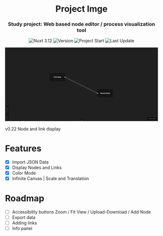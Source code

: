 <h1 align="center">
    Project Imge
</h1>
<h3 align="center">
    Study project: Web based node editor / process visualization tool
</h3>
<!-- <p align="center">
    <a href="#">Docs</a> |
    <a href="#">Report an Issue</a> 
</p> -->

<p align="center">
    <img alt="Nuxt 3.12" src="https://img.shields.io/badge/Nuxt-3.12.0-blue?logo=nuxtdotjs&logoColor=white" />
    <img alt="Version" src="https://img.shields.io/badge/Version-0.22-blue" />
    <img alt="Project Start" src="https://img.shields.io/badge/project_start-21_Aug_2024-green" />
    <img alt="Last Update" src="https://img.shields.io/github/last-commit/kutaycoskuner/imge" />
</p>

<p align="center">

![first frame](_display/0.22_link-display.png)
<figcaption>v0.22 Node and link display</figcaption>

</p>

# Features
- [x] Import JSON Data
- [x] Display Nodes and Links
- [x] Color Mode
- [x] Infinite Canvas | Scale and Translation

# Roadmap
- [ ] Accessibility buttons Zoom / Fit View / Upload-Download / Add Node
- [ ] Export data
- [ ] Adding links
- [ ] Info panel